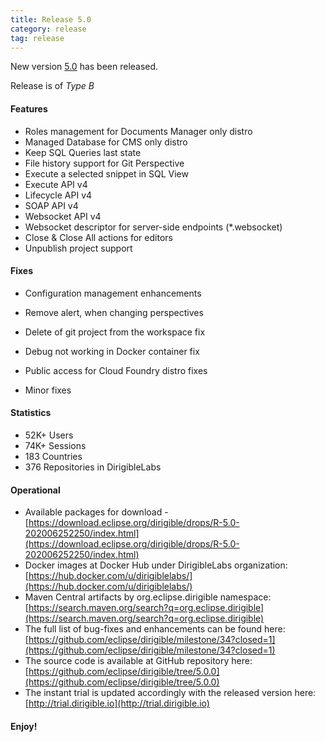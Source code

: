 ```yaml
---
title: Release 5.0
category: release
tag: release
---
```


New version [5.0](https://download.eclipse.org/dirigible/drops/R-5.0-202006252250/index.html) has been released.

Release is of *Type B*

#### Features

* Roles management for Documents Manager only distro
* Managed Database for CMS only distro
* Keep SQL Queries last state
* File history support for Git Perspective
* Execute a selected snippet in SQL View
* Execute API v4
* Lifecycle API v4
* SOAP API v4
* Websocket API v4
* Websocket descriptor for server-side endpoints (*.websocket)
* Close & Close All actions for editors
* Unpublish project support


#### Fixes

* Configuration management enhancements
* Remove alert, when changing perspectives
* Delete of git project from the workspace fix
* Debug not working in Docker container fix
* Public access for Cloud Foundry distro fixes

* Minor fixes

#### Statistics

* 52K+ Users
* 74K+ Sessions
* 183 Countries
* 376 Repositories in DirigibleLabs

#### Operational

* Available packages for download - [https://download.eclipse.org/dirigible/drops/R-5.0-202006252250/index.html](https://download.eclipse.org/dirigible/drops/R-5.0-202006252250/index.html)
* Docker images at Docker Hub under DirigibleLabs organization:	[https://hub.docker.com/u/dirigiblelabs/](https://hub.docker.com/u/dirigiblelabs/)
* Maven Central artifacts by org.eclipse.dirigible namespace: [https://search.maven.org/search?q=org.eclipse.dirigible](https://search.maven.org/search?q=org.eclipse.dirigible)
* The full list of bug-fixes and enhancements can be found here: [https://github.com/eclipse/dirigible/milestone/34?closed=1](https://github.com/eclipse/dirigible/milestone/34?closed=1)
* The source code is available at GitHub repository here: [https://github.com/eclipse/dirigible/tree/5.0.0](https://github.com/eclipse/dirigible/tree/5.0.0)
* The instant trial is updated accordingly with the released version here: [http://trial.dirigible.io](http://trial.dirigible.io)

#### Enjoy!
